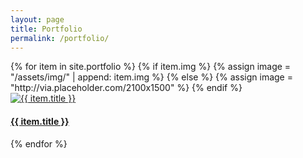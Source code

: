 ```yaml
---
layout: page
title: Portfolio
permalink: /portfolio/
---
```

<div class="row no-gutters">
    {% for item in site.portfolio %}
    {% if item.img %}
    {% assign image = "/assets/img/" | append: item.img %}
    {% else %}
    {% assign image = "http://via.placeholder.com/2100x1500" %}
    {% endif %}
    <a class="col-md-4 col-sm-6 project-cover" href="{{ item.url }}">
    <div class='dark-wrap'></div>
        <img class="img-fluid" src="{{ image }}" alt="{{ item.title }}">
            <div class="caption p-2 text-center">
                <h4 class="text-uppercase font-weight-bold text-light p-2">{{ item.title }}</h4>
            </div>
    </a>
    {% endfor %}
</div>